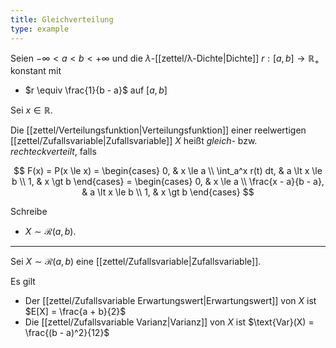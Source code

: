 ```yaml
---
title: Gleichverteilung
type: example
---
```


Seien $-\infty \lt a \lt b \lt +\infty$ und die $\lambda$-[[zettel/λ-Dichte|Dichte]] $r : [a, b] \to \mathbb{R}_+$ konstant mit
- $r \equiv \frac{1}{b - a}$ auf $[a, b]$

Sei $x \in \mathbb{R}$.

Die [[zettel/Verteilungsfunktion|Verteilungsfunktion]] einer reelwertigen [[zettel/Zufallsvariable|Zufallsvariable]] $X$ heißt *gleich-* bzw. *rechteckverteilt*, falls

$$
	F(x) = P(x \le x) = \begin{cases}
		0, & x \le a \\
		\int_a^x r(t) dt, & a \lt x \le b \\
		1, & x \gt b
	\end{cases} = \begin{cases}
		0, & x \le a \\
		\frac{x - a}{b - a}, & a \lt x \le b \\
		1, & x \gt b
	\end{cases}
$$

Schreibe
- $X \sim \mathcal{R}(a, b)$.

---

Sei $X \sim \mathcal{R}(a, b)$ eine [[zettel/Zufallsvariable|Zufallsvariable]].

Es gilt
- Der [[zettel/Zufallsvariable Erwartungswert|Erwartungswert]] von $X$ ist $E[X] = \frac{a + b}{2}$
- Die [[zettel/Zufallsvariable Varianz|Varianz]] von $X$ ist $\text{Var}(X) = \frac{(b - a)^2}{12}$